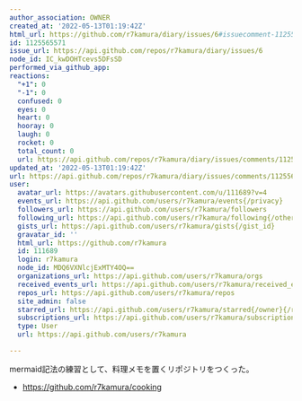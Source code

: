 ```yaml
---
author_association: OWNER
created_at: '2022-05-13T01:19:42Z'
html_url: https://github.com/r7kamura/diary/issues/6#issuecomment-1125565571
id: 1125565571
issue_url: https://api.github.com/repos/r7kamura/diary/issues/6
node_id: IC_kwDOHTcevs5DFsSD
performed_via_github_app: 
reactions:
  "+1": 0
  "-1": 0
  confused: 0
  eyes: 0
  heart: 0
  hooray: 0
  laugh: 0
  rocket: 0
  total_count: 0
  url: https://api.github.com/repos/r7kamura/diary/issues/comments/1125565571/reactions
updated_at: '2022-05-13T01:19:42Z'
url: https://api.github.com/repos/r7kamura/diary/issues/comments/1125565571
user:
  avatar_url: https://avatars.githubusercontent.com/u/111689?v=4
  events_url: https://api.github.com/users/r7kamura/events{/privacy}
  followers_url: https://api.github.com/users/r7kamura/followers
  following_url: https://api.github.com/users/r7kamura/following{/other_user}
  gists_url: https://api.github.com/users/r7kamura/gists{/gist_id}
  gravatar_id: ''
  html_url: https://github.com/r7kamura
  id: 111689
  login: r7kamura
  node_id: MDQ6VXNlcjExMTY4OQ==
  organizations_url: https://api.github.com/users/r7kamura/orgs
  received_events_url: https://api.github.com/users/r7kamura/received_events
  repos_url: https://api.github.com/users/r7kamura/repos
  site_admin: false
  starred_url: https://api.github.com/users/r7kamura/starred{/owner}{/repo}
  subscriptions_url: https://api.github.com/users/r7kamura/subscriptions
  type: User
  url: https://api.github.com/users/r7kamura

---
```

mermaid記法の練習として、料理メモを置くリポジトリをつくった。

- https://github.com/r7kamura/cooking